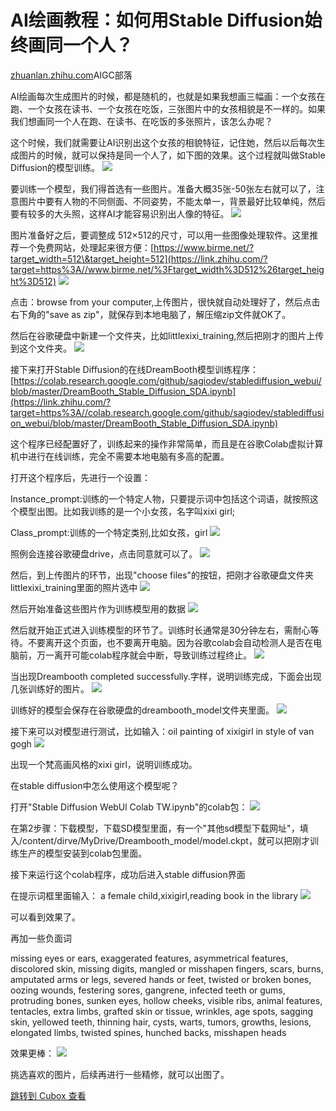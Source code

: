 AI绘画教程：如何用Stable Diffusion始终画同一个人？
==================================

[zhuanlan.zhihu.com](https://zhuanlan.zhihu.com/p/619730103)AIGC部落

AI绘画每次生成图片的时候，都是随机的，也就是如果我想画三幅画：一个女孩在跑、一个女孩在读书、一个女孩在吃饭，三张图片中的女孩相貌是不一样的。如果我们想画同一个人在跑、在读书、在吃饭的多张照片，该怎么办呢？

这个时候，我们就需要让AI识别出这个女孩的相貌特征，记住她，然后以后每次生成图片的时候，就可以保持是同一个人了，如下图的效果。这个过程就叫做Stable Diffusion的模型训练。
![](https://image.cubox.pro/article/2023072400591420619/37676.jpg?imageMogr2/quality/90/ignore-error/1)

要训练一个模型，我们得首选有一些图片。准备大概35张-50张左右就可以了，注意图片中要有人物的不同侧面、不同姿势，不能太单一，背景最好比较单纯，然后要有较多的大头照，这样AI才能容易识别出人像的特征。
![](https://image.cubox.pro/article/2023072400591468641/72289.jpg?imageMogr2/quality/90/ignore-error/1)

图片准备好之后，要调整成 512×512的尺寸，可以用一些图像处理软件。这里推荐一个免费网站，处理起来很方便：[https://www.birme.net/?target_width=512\&target_height=512](https://link.zhihu.com/?target=https%3A//www.birme.net/%3Ftarget_width%3D512%26target_height%3D512)
![](https://image.cubox.pro/article/2023072400591433038/26577.jpg?imageMogr2/quality/90/ignore-error/1)

点击：browse from your computer,上传图片，很快就自动处理好了，然后点击右下角的"save as zip"，就保存到本地电脑了，解压缩zip文件就OK了。

然后在谷歌硬盘中新建一个文件夹，比如littlexixi_training,然后把刚才的图片上传到这个文件夹。
![](https://image.cubox.pro/article/2023072400591478314/72266.jpg?imageMogr2/quality/90/ignore-error/1)

接下来打开Stable Diffusion的在线DreamBooth模型训练程序：[https://colab.research.google.com/github/sagiodev/stablediffusion_webui/blob/master/DreamBooth_Stable_Diffusion_SDA.ipynb](https://link.zhihu.com/?target=https%3A//colab.research.google.com/github/sagiodev/stablediffusion_webui/blob/master/DreamBooth_Stable_Diffusion_SDA.ipynb)

这个程序已经配置好了，训练起来的操作非常简单，而且是在谷歌Colab虚拟计算机中进行在线训练，完全不需要本地电脑有多高的配置。

打开这个程序后，先进行一个设置：

Instance_prompt:训练的一个特定人物，只要提示词中包括这个词语，就按照这个模型出图。比如我训练的是一个小女孩，名字叫xixi girl;

Class_prompt:训练的一个特定类别,比如女孩，girl
![](https://image.cubox.pro/article/2023072400591472974/21227.jpg?imageMogr2/quality/90/ignore-error/1)

照例会连接谷歌硬盘drive，点击同意就可以了。
![](https://image.cubox.pro/article/2023072400591472173/29542.jpg?imageMogr2/quality/90/ignore-error/1)

然后，到上传图片的环节，出现"choose files"的按钮，把刚才谷歌硬盘文件夹littlexixi_training里面的照片选中
![](https://image.cubox.pro/article/2023072400591447993/78669.jpg?imageMogr2/quality/90/ignore-error/1)

然后开始准备这些图片作为训练模型用的数据
![](https://image.cubox.pro/article/2023072400591484503/47113.jpg?imageMogr2/quality/90/ignore-error/1)

然后就开始正式进入训练模型的环节了。训练时长通常是30分钟左右，需耐心等待。不要离开这个页面，也不要离开电脑。因为谷歌colab会自动检测人是否在电脑前，万一离开可能colab程序就会中断，导致训练过程终止。
![](https://image.cubox.pro/article/2023072400591482375/23988.jpg?imageMogr2/quality/90/ignore-error/1)

当出现Dreambooth completed successfully.字样，说明训练完成，下面会出现几张训练好的图片。
![](https://image.cubox.pro/article/2023072400591499768/51445.jpg?imageMogr2/quality/90/ignore-error/1)

训练好的模型会保存在谷歌硬盘的dreambooth_model文件夹里面。
![](https://image.cubox.pro/article/2023072400591493217/86883.jpg?imageMogr2/quality/90/ignore-error/1)

接下来可以对模型进行测试，比如输入：oil painting of xixigirl in style of van gogh
![](https://image.cubox.pro/article/2023072400591415058/84806.jpg?imageMogr2/quality/90/ignore-error/1)

出现一个梵高画风格的xixi girl，说明训练成功。

在stable diffusion中怎么使用这个模型呢？

打开"Stable Diffusion WebUl Colab TW.ipynb"的colab包：
![](https://image.cubox.pro/article/2023072400591410008/81051.jpg?imageMogr2/quality/90/ignore-error/1)

在第2步骤：下载模型，下载SD模型里面，有一个"其他sd模型下载网址"，填入/content/dirve/MyDrive/Dreambooth_model/model.ckpt，就可以把刚才训练生产的模型安装到colab包里面。

接下来运行这个colab程序，成功后进入stable diffusion界面

在提示词框里面输入： a female child,xixigirl,reading book in the library
![](https://image.cubox.pro/article/2023072400591454942/79360.jpg?imageMogr2/quality/90/ignore-error/1)

可以看到效果了。

再加一些负面词

missing eyes or ears, exaggerated features, asymmetrical features, discolored skin, missing digits, mangled or misshapen fingers, scars, burns, amputated arms or legs, severed hands or feet, twisted or broken bones, oozing wounds, festering sores, gangrene, infected teeth or gums, protruding bones, sunken eyes, hollow cheeks, visible ribs, animal features, tentacles, extra limbs, grafted skin or tissue, wrinkles, age spots, sagging skin, yellowed teeth, thinning hair, cysts, warts, tumors, growths, lesions, elongated limbs, twisted spines, hunched backs, misshapen heads

效果更棒：
![](https://image.cubox.pro/article/2023072400591418816/29975.jpg?imageMogr2/quality/90/ignore-error/1)

挑选喜欢的图片，后续再进行一些精修，就可以出图了。

[跳转到 Cubox 查看](https://cubox.pro/my/card?id=7082836929808434164)
